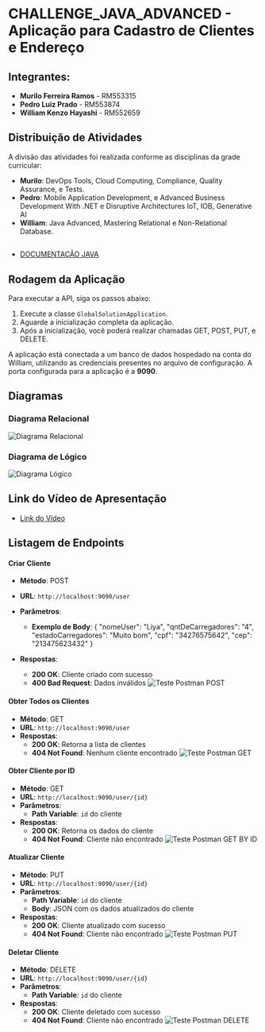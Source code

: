 # CHALLENGE_JAVA_ADVANCED - Aplicação para Cadastro de Clientes e Endereço

## Integrantes:
- **Murilo Ferreira Ramos** - RM553315
- **Pedro Luiz Prado** - RM553874
- **William Kenzo Hayashi** - RM552659

## Distribuição de Atividades
A divisão das atividades foi realizada conforme as disciplinas da grade curricular:

- **Murilo**: DevOps Tools, Cloud Computing, Compliance, Quality Assurance, e Tests.
- **Pedro**: Mobile Application Development, e Advanced Business Development With .NET e  Disruptive Architectures IoT, IOB, Generative AI
- **William**: Java Advanced, Mastering Relational e Non-Relational Database.



##
- [DOCUMENTAÇÃO JAVA](Documentos/DOCUMENTAÇÃO%20JAVA-%20GLOBAL.pdf)

## Rodagem da Aplicação
Para executar a API, siga os passos abaixo:

1. Execute a classe `GlobalSolutionApplication`.
2. Aguarde a inicialização completa da aplicação.
3. Após a inicialização, você poderá realizar chamadas GET, POST, PUT, e DELETE.

A aplicação está conectada a um banco de dados hospedado na conta do William, utilizando as credenciais presentes no arquivo de configuração. A porta configurada para a aplicação é a **9090**.

## Diagramas
### Diagrama Relacional
![Diagrama Relacional](Documentos/Relational_1.png)

### Diagrama de Lógico
![Diagrama Lógico](Documentos/Logical.png)

## Link do Vídeo de Apresentação
- [Link do Vídeo](https://youtu.be/Y9_4OHeAdfs)

## Listagem de Endpoints

#### Criar Cliente
- **Método**: POST
- **URL**: `http://localhost:9090/user`
- **Parâmetros**: 
  - **Exemplo de Body**:
{
    "nomeUser": "Liya",
    "qntDeCarregadores": "4",
    "estadoCarregadores": "Muito bom",
    "cpf": "34276575642",
    "cep": "213475623432"
    }

- **Respostas**:
  - **200 OK**: Cliente criado com sucesso
  - **400 Bad Request**: Dados inválidos
![Teste Postman POST](Documentos/POST_GLOBAL.png)


#### Obter Todos os Clientes
- **Método**: GET
- **URL**: `http://localhost:9090/user`
- **Respostas**:
  - **200 OK**: Retorna a lista de clientes
  - **404 Not Found**: Nenhum cliente encontrado
![Teste Postman GET](Documentos/GET_GLOBAL.png)

#### Obter Cliente por ID
- **Método**: GET
- **URL**: `http://localhost:9090/user/{id}`
- **Parâmetros**: 
  - **Path Variable**: `id` do cliente
- **Respostas**:
  - **200 OK**: Retorna os dados do cliente
  - **404 Not Found**: Cliente não encontrado
![Teste Postman GET BY ID](Documentos/GET_ID_GLOBAL.png)


#### Atualizar Cliente
- **Método**: PUT
- **URL**: `http://localhost:9090/user/{id}`
- **Parâmetros**: 
  - **Path Variable**: `id` do cliente
  - **Body**: JSON com os dados atualizados do cliente
- **Respostas**:
  - **200 OK**: Cliente atualizado com sucesso
  - **404 Not Found**: Cliente não encontrado
  ![Teste Postman PUT](Documentos/GET_ID_GLOBAL.png)

#### Deletar Cliente
- **Método**: DELETE
- **URL**: `http://localhost:9090/user/{id}`
- **Parâmetros**: 
  - **Path Variable**: `id` do cliente
- **Respostas**:
  - **200 OK**: Cliente deletado com sucesso
  - **404 Not Found**: Cliente não encontrado
![Teste Postman DELETE](Documentos/DELETE_GLOBAL.png)


